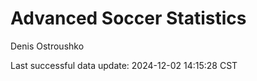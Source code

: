 # Advanced Soccer Statistics
Denis Ostroushko

<!-- gfm -->

Last successful data update: 2024-12-02 14:15:28 CST
